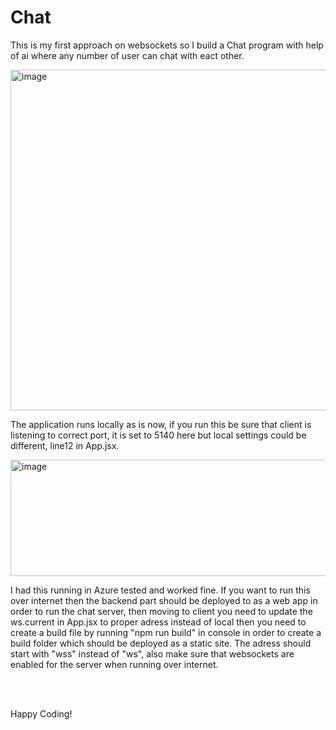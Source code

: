 # Chat
<p>This is my first approach on websockets so I build a Chat program with help of ai where any number of user can chat with eact other.</p>
<img width="1035" height="545" alt="image" src="https://github.com/user-attachments/assets/afbe1ed3-f887-4086-8999-55ebb1f25200" />
<p>The application runs locally as is now, if you run this be sure that client is listening to correct port, it is set to 5140 here but local settings could be different, line12 in App.jsx.</p> 
<img width="582" height="186" alt="image" src="https://github.com/user-attachments/assets/7a206012-4e9f-474c-b331-ed050eae2cf8" />
<p>I had this running in Azure tested and worked fine. If you want to run this over internet then the backend part should be deployed to as a web app in order to run the chat server, then moving to client you need to update the ws.current in App.jsx to proper adress instead of local then you need to create a build file by running "npm run build" in console in order to create a build folder which should be deployed as a static site. The adress should start with "wss" instead of "ws", also make sure that websockets are enabled for the server when running over internet.</p>
<br/>
<br/>
<p>Happy Coding!</p>
